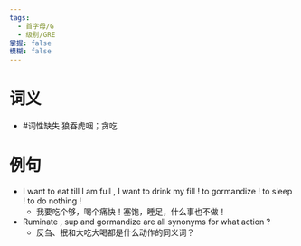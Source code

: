 ```yaml
---
tags:
  - 首字母/G
  - 级别/GRE
掌握: false
模糊: false
---
```

# 词义
- #词性缺失 狼吞虎咽；贪吃
# 例句
- I want to eat till I am full , I want to drink my fill ! to gormandize ! to sleep ! to do nothing !
	- 我要吃个够，喝个痛快！塞饱，睡足，什么事也不做！
- Ruminate , sup and gormandize are all synonyms for what action ?
	- 反刍、抿和大吃大喝都是什么动作的同义词？
